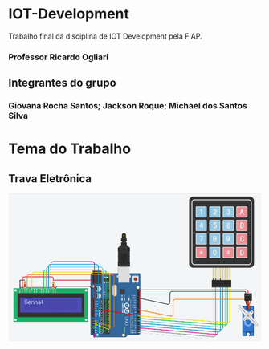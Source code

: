 # IOT-Development
Trabalho final da disciplina de IOT Development pela FIAP.
### Professor Ricardo Ogliari


## Integrantes do grupo
### Giovana Rocha Santos; Jackson Roque; Michael dos Santos Silva

# Tema do Trabalho
## Trava Eletrônica

![Projeto TinckerCad](./imgs/project-arduino.png)